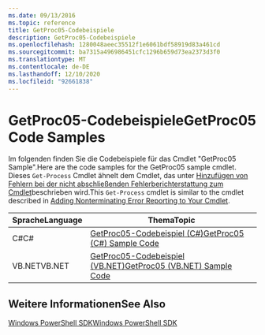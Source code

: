 ```yaml
---
ms.date: 09/13/2016
ms.topic: reference
title: GetProc05-Codebeispiele
description: GetProc05-Codebeispiele
ms.openlocfilehash: 1280048aeec35512f1e6061bdf58919d83a461cd
ms.sourcegitcommit: ba7315a496986451cfc1296b659d73ea2373d3f0
ms.translationtype: MT
ms.contentlocale: de-DE
ms.lasthandoff: 12/10/2020
ms.locfileid: "92661838"
---
```

# <a name="getproc05-code-samples"></a><span data-ttu-id="cb9ed-103">GetProc05-Codebeispiele</span><span class="sxs-lookup"><span data-stu-id="cb9ed-103">GetProc05 Code Samples</span></span>

<span data-ttu-id="cb9ed-104">Im folgenden finden Sie die Codebeispiele für das Cmdlet "GetProc05 Sample".</span><span class="sxs-lookup"><span data-stu-id="cb9ed-104">Here are the code samples for the GetProc05 sample cmdlet.</span></span> <span data-ttu-id="cb9ed-105">Dieses `Get-Process` Cmdlet ähnelt dem Cmdlet, das unter [Hinzufügen von Fehlern bei der nicht abschließenden Fehlerberichterstattung zum Cmdlet](../cmdlet/adding-non-terminating-error-reporting-to-your-cmdlet.md)beschrieben wird.</span><span class="sxs-lookup"><span data-stu-id="cb9ed-105">This `Get-Process` cmdlet is similar to the cmdlet described in [Adding Nonterminating Error Reporting to Your Cmdlet](../cmdlet/adding-non-terminating-error-reporting-to-your-cmdlet.md).</span></span>

|<span data-ttu-id="cb9ed-106">Sprache</span><span class="sxs-lookup"><span data-stu-id="cb9ed-106">Language</span></span>|<span data-ttu-id="cb9ed-107">Thema</span><span class="sxs-lookup"><span data-stu-id="cb9ed-107">Topic</span></span>|
|--------------|-----------|
|<span data-ttu-id="cb9ed-108">C#</span><span class="sxs-lookup"><span data-stu-id="cb9ed-108">C#</span></span>|[<span data-ttu-id="cb9ed-109">GetProc05-Codebeispiel (C#)</span><span class="sxs-lookup"><span data-stu-id="cb9ed-109">GetProc05 (C#) Sample Code</span></span>](./getproc05-csharp-sample-code.md)|
|<span data-ttu-id="cb9ed-110">VB.NET</span><span class="sxs-lookup"><span data-stu-id="cb9ed-110">VB.NET</span></span>|[<span data-ttu-id="cb9ed-111">GetProc05-Codebeispiel (VB.NET)</span><span class="sxs-lookup"><span data-stu-id="cb9ed-111">GetProc05 (VB.NET) Sample Code</span></span>](./getproc05-vb-net-sample-code.md)|

## <a name="see-also"></a><span data-ttu-id="cb9ed-112">Weitere Informationen</span><span class="sxs-lookup"><span data-stu-id="cb9ed-112">See Also</span></span>

[<span data-ttu-id="cb9ed-113">Windows PowerShell SDK</span><span class="sxs-lookup"><span data-stu-id="cb9ed-113">Windows PowerShell SDK</span></span>](../windows-powershell-reference.md)
